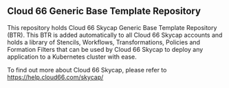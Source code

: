 ## Cloud 66 Generic Base Template Repository

This repository holds Cloud 66 Skycap Generic Base Template Repository (BTR). This BTR is added automatically to all Cloud 66 Skycap accounts and holds a library of Stencils, Workflows, Transformations, Policies and Formation Filters that can be used by Cloud 66 Skycap to deploy any application to a Kubernetes cluster with ease.

To find out more about Cloud 66 Skycap, please refer to https://help.cloud66.com/skycap/
